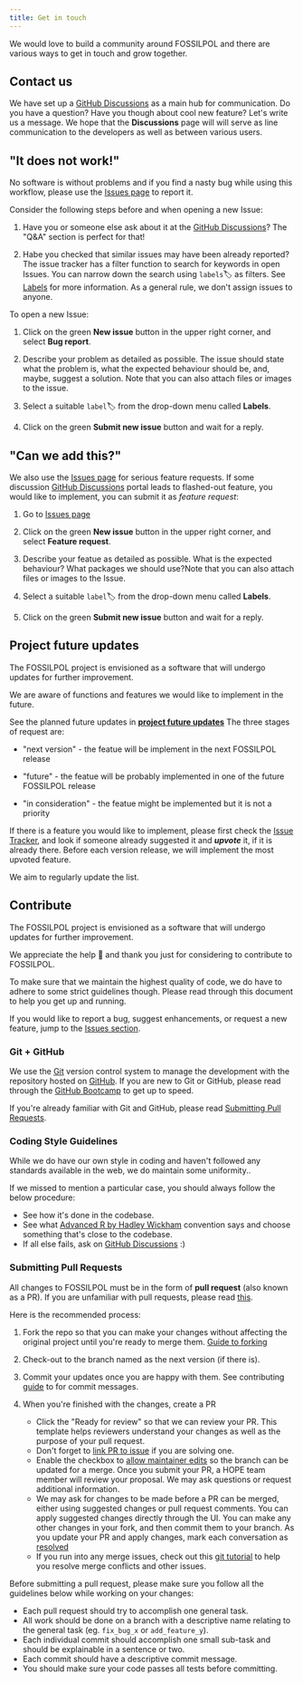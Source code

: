 ```yaml
---
title: Get in touch
---
```


We would love to build a community around FOSSILPOL and there are various ways to get in touch and grow together.

## Contact us

We have set up a [GitHub Discussions](https://github.com/HOPE-UIB-BIO/FOSSILPOL-issues/discussions) as a main hub for communication. Do you have a question? Have you though about cool new feature? Let's write us a message. We hope that the **Discussions** page will will serve as line communication to the developers as well as between various users.

## "It does not work!"

No software is without problems and if you find a nasty bug while using this workflow, please use the [Issues page](https://github.com/HOPE-UIB-BIO/FOSSILPOL-issues/issues) to report it.

Consider the following steps before and when opening a new Issue:

1. Have you or someone else ask about it at the [GitHub Discussions](https://github.com/HOPE-UIB-BIO/FOSSILPOL-issues/discussions)? The "Q&A" section is perfect for that!

2. Habe you checked that similar issues may have been already reported? The issue tracker has a filter function to search for keywords in open Issues. You can narrow down the search using `labels`:label: as filters. See [Labels](https://docs.github.com/en/issues/using-labels-and-milestones-to-track-work/managing-labels) for more information. As a general rule, we don't assign issues to anyone.

To open a new Issue:

1. Click on the green **New issue** button in the upper right corner, and select **Bug report**.

2. Describe your problem as detailed as possible. The issue should state what the problem is, what the expected behaviour should be, and, maybe, suggest a solution. Note that you can also attach files or images to the issue.

3. Select a suitable `label`:label: from the drop-down menu called **Labels**.

4. Click on the green **Submit new issue** button and wait for a reply.

## "Can we add this?"

We also use the [Issues page](https://github.com/HOPE-UIB-BIO/FOSSILPOL-issues/issues) for serious feature requests. If some discussion [GitHub Discussions](https://github.com/HOPE-UIB-BIO/FOSSILPOL-issues/discussions) portal leads to flashed-out feature, you would like to implement, you can submit it as *feature request*:

1. Go to [Issues page](https://github.com/HOPE-UIB-BIO/FOSSILPOL-issues/issues)

2. Click on the green **New issue** button in the upper right corner, and select **Feature request**.

3. Describe your featue as detailed as possible. What is the expected behaviour? What packages we should use?Note that you can also attach files or images to the Issue.

4. Select a suitable `label`:label: from the drop-down menu called **Labels**.

5. Click on the green **Submit new issue** button and wait for a reply.

## Project future updates

The FOSSILPOL project is envisioned as a software that will undergo updates for further improvement.

We are aware of functions and features we would like to implement in the future.

See the planned future updates in **[project future updates](https://github.com/orgs/HOPE-UIB-BIO/projects/3)** The three stages of request are:

* "next version" - the featue will be implement in the next FOSSILPOL release

* "future" - the featue will be probably implemented in one of the future FOSSILPOL release

* "in consideration" - the featue might be implemented but it is not a priority

If there is a feature you would like to implement, please first check the [Issue Tracker](https://github.com/HOPE-UIB-BIO/FOSSILPOL-issues/issues), and look if someone already suggested it and ***upvote*** it, if it is already there. Before each version release, we will implement the most upvoted feature.

We aim to regularly update the list.

## Contribute

The FOSSILPOL project is envisioned as a software that will undergo updates for further improvement.

We appreciate the help :sparkling_heart: and thank you just for considering to contribute to FOSSILPOL.

To make sure that we maintain the highest quality of code, we do have to adhere to some strict guidelines though. Please read through this document to help you get up and running.

If you would like to report a bug, suggest enhancements, or request a new
feature, jump to the [Issues section](#it-does-not-work).

### Git + GitHub

We use the [Git](https://git-scm.com/) version control system to manage the development with the repository hosted on [GitHub](https://github.com). If you are new to Git or GitHub, please read through the
[GitHub Bootcamp](https://help.github.com/categories/bootcamp/) to get up to speed.

If you're already familiar with Git and GitHub, please read
[Submitting Pull Requests](#submitting-pull-requests).

### Coding Style Guidelines

While we do have our own style in coding and haven't followed any standards available
in the web, we do maintain some uniformity..

If we missed to mention a particular case, you should always follow the below
procedure:

* See how it's done in the codebase.
* See what [Advanced R by Hadley Wickham](http://adv-r.had.co.nz/Style.html) convention says and choose something that's close to the codebase.
* If all else fails, ask on [GitHub Discussions](https://github.com/HOPE-UIB-BIO/FOSSILPOL-issues/discussions) :)

### Submitting Pull Requests

All changes to FOSSILPOL must be in the form of  **pull request** (also known as a PR). If you are unfamiliar with pull requests, please read [this](https://git-scm.com/book/en/v2/GitHub-Contributing-to-a-Project>).

Here is the recommended process:

1. Fork the repo so that you can make your changes without affecting the original project until you're ready to merge them. [Guide to forking](https://docs.github.com/en/get-started/quickstart/fork-a-repo#fork-an-example-repository)

2. Check-out to the branch named as the next version (if there is).

3. Commit your updates once you are happy with them. See contributing [guide](https://github.com/atom/atom/blob/master/CONTRIBUTING.md#git-commit-messages) to for commit messages.

4. When you're finished with the changes, create a PR
   * Click the "Ready for review" so that we can review your PR. This template helps reviewers understand your changes as well as the purpose of your pull request.
   * Don't forget to [link PR to issue](https://docs.github.com/en/issues/tracking-your-work-with-issues/linking-a-pull-request-to-an-issue) if you are solving one.
   * Enable the checkbox to [allow maintainer edits](https://docs.github.com/en/pull-requests/collaborating-with-pull-requests/working-with-forks/allowing-changes-to-a-pull-request-branch-created-from-a-fork) so the branch can be updated for a merge. Once you submit your PR, a HOPE team member will review your proposal. We may ask questions or request additional information.
   * We may ask for changes to be made before a PR can be merged, either using suggested changes or pull request comments. You can apply suggested changes directly through the UI. You can make any other changes in your fork, and then commit them to your branch.
As you update your PR and apply changes, mark each conversation as [resolved](https://docs.github.com/en/pull-requests/collaborating-with-pull-requests/reviewing-changes-in-pull-requests/commenting-on-a-pull-request#resolving-conversations)
   * If you run into any merge issues, check out this [git tutorial](https://lab.github.com/githubtraining/managing-merge-conflicts) to help you resolve merge conflicts and other issues.

Before submitting a pull request, please make sure you follow all the guidelines
below while working on your changes:

* Each pull request should try to accomplish one general task.
* All work should be done on a branch with a descriptive name relating to the
  general task (eg. `fix_bug_x` or `add_feature_y`).
* Each individual commit should accomplish one small sub-task and should be
  explainable in a sentence or two.
* Each commit should have a descriptive commit message.
* You should make sure your code passes all tests before committing.
